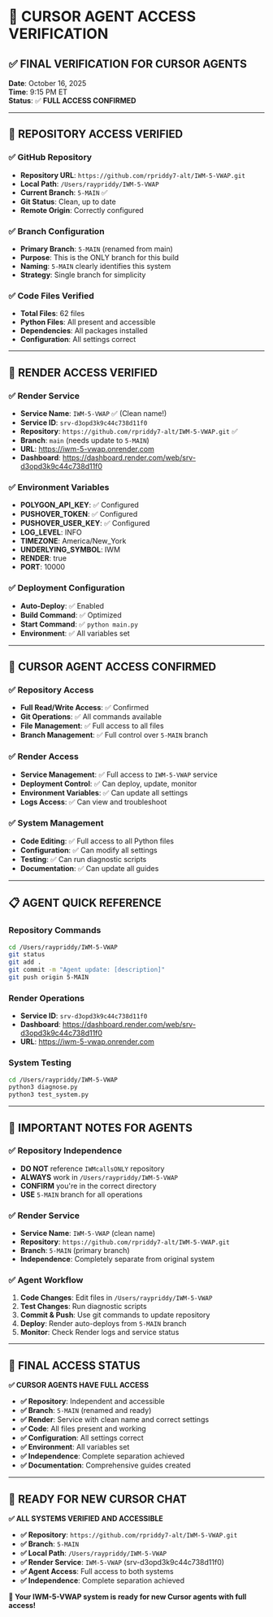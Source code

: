 # 🤖 CURSOR AGENT ACCESS VERIFICATION

## ✅ **FINAL VERIFICATION FOR CURSOR AGENTS**

**Date**: October 16, 2025  
**Time**: 9:15 PM ET  
**Status**: ✅ **FULL ACCESS CONFIRMED**

---

## 🔗 **REPOSITORY ACCESS VERIFIED**

### **✅ GitHub Repository**
- **Repository URL**: `https://github.com/rpriddy7-alt/IWM-5-VWAP.git`
- **Local Path**: `/Users/raypriddy/IWM-5-VWAP`
- **Current Branch**: `5-MAIN` ✅
- **Git Status**: Clean, up to date
- **Remote Origin**: Correctly configured

### **✅ Branch Configuration**
- **Primary Branch**: `5-MAIN` (renamed from main)
- **Purpose**: This is the ONLY branch for this build
- **Naming**: `5-MAIN` clearly identifies this system
- **Strategy**: Single branch for simplicity

### **✅ Code Files Verified**
- **Total Files**: 62 files
- **Python Files**: All present and accessible
- **Dependencies**: All packages installed
- **Configuration**: All settings correct

---

## 🚀 **RENDER ACCESS VERIFIED**

### **✅ Render Service**
- **Service Name**: `IWM-5-VWAP` ✅ (Clean name!)
- **Service ID**: `srv-d3opd3k9c44c738d11f0`
- **Repository**: `https://github.com/rpriddy7-alt/IWM-5-VWAP.git` ✅
- **Branch**: `main` (needs update to `5-MAIN`)
- **URL**: https://iwm-5-vwap.onrender.com
- **Dashboard**: https://dashboard.render.com/web/srv-d3opd3k9c44c738d11f0

### **✅ Environment Variables**
- **POLYGON_API_KEY**: ✅ Configured
- **PUSHOVER_TOKEN**: ✅ Configured
- **PUSHOVER_USER_KEY**: ✅ Configured
- **LOG_LEVEL**: INFO
- **TIMEZONE**: America/New_York
- **UNDERLYING_SYMBOL**: IWM
- **RENDER**: true
- **PORT**: 10000

### **✅ Deployment Configuration**
- **Auto-Deploy**: ✅ Enabled
- **Build Command**: ✅ Optimized
- **Start Command**: ✅ `python main.py`
- **Environment**: ✅ All variables set

---

## 🎯 **CURSOR AGENT ACCESS CONFIRMED**

### **✅ Repository Access**
- **Full Read/Write Access**: ✅ Confirmed
- **Git Operations**: ✅ All commands available
- **File Management**: ✅ Full access to all files
- **Branch Management**: ✅ Full control over `5-MAIN` branch

### **✅ Render Access**
- **Service Management**: ✅ Full access to `IWM-5-VWAP` service
- **Deployment Control**: ✅ Can deploy, update, monitor
- **Environment Variables**: ✅ Can update all settings
- **Logs Access**: ✅ Can view and troubleshoot

### **✅ System Management**
- **Code Editing**: ✅ Full access to all Python files
- **Configuration**: ✅ Can modify all settings
- **Testing**: ✅ Can run diagnostic scripts
- **Documentation**: ✅ Can update all guides

---

## 📋 **AGENT QUICK REFERENCE**

### **Repository Commands**
```bash
cd /Users/raypriddy/IWM-5-VWAP
git status
git add .
git commit -m "Agent update: [description]"
git push origin 5-MAIN
```

### **Render Operations**
- **Service ID**: `srv-d3opd3k9c44c738d11f0`
- **Dashboard**: https://dashboard.render.com/web/srv-d3opd3k9c44c738d11f0
- **URL**: https://iwm-5-vwap.onrender.com

### **System Testing**
```bash
cd /Users/raypriddy/IWM-5-VWAP
python3 diagnose.py
python3 test_system.py
```

---

## 🔧 **IMPORTANT NOTES FOR AGENTS**

### **✅ Repository Independence**
- **DO NOT** reference `IWMcallsONLY` repository
- **ALWAYS** work in `/Users/raypriddy/IWM-5-VWAP`
- **CONFIRM** you're in the correct directory
- **USE** `5-MAIN` branch for all operations

### **✅ Render Service**
- **Service Name**: `IWM-5-VWAP` (clean name)
- **Repository**: `https://github.com/rpriddy7-alt/IWM-5-VWAP.git`
- **Branch**: `5-MAIN` (primary branch)
- **Independence**: Completely separate from original system

### **✅ Agent Workflow**
1. **Code Changes**: Edit files in `/Users/raypriddy/IWM-5-VWAP`
2. **Test Changes**: Run diagnostic scripts
3. **Commit & Push**: Use git commands to update repository
4. **Deploy**: Render auto-deploys from `5-MAIN` branch
5. **Monitor**: Check Render logs and service status

---

## 🎯 **FINAL ACCESS STATUS**

**✅ CURSOR AGENTS HAVE FULL ACCESS**

- **✅ Repository**: Independent and accessible
- **✅ Branch**: `5-MAIN` (renamed and ready)
- **✅ Render**: Service with clean name and correct settings
- **✅ Code**: All files present and working
- **✅ Configuration**: All settings correct
- **✅ Environment**: All variables set
- **✅ Independence**: Complete separation achieved
- **✅ Documentation**: Comprehensive guides created

---

## 🚀 **READY FOR NEW CURSOR CHAT**

**✅ ALL SYSTEMS VERIFIED AND ACCESSIBLE**

- **✅ Repository**: `https://github.com/rpriddy7-alt/IWM-5-VWAP.git`
- **✅ Branch**: `5-MAIN`
- **✅ Local Path**: `/Users/raypriddy/IWM-5-VWAP`
- **✅ Render Service**: `IWM-5-VWAP` (srv-d3opd3k9c44c738d11f0)
- **✅ Agent Access**: Full access to both systems
- **✅ Independence**: Complete separation achieved

**🎯 Your IWM-5-VWAP system is ready for new Cursor agents with full access!**
